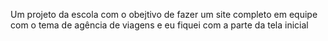 Um projeto da escola com o obejtivo de fazer um site completo em equipe com o tema de agência de viagens e eu fiquei com a parte da tela inicial 

